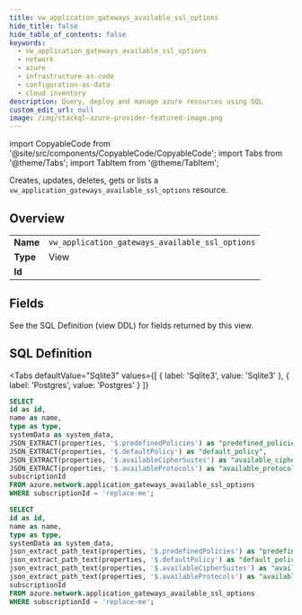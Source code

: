 ```yaml
--- 
title: vw_application_gateways_available_ssl_options
hide_title: false
hide_table_of_contents: false
keywords:
  - vw_application_gateways_available_ssl_options
  - network
  - azure
  - infrastructure-as-code
  - configuration-as-data
  - cloud inventory
description: Query, deploy and manage azure resources using SQL
custom_edit_url: null
image: /img/stackql-azure-provider-featured-image.png
---
```


import CopyableCode from '@site/src/components/CopyableCode/CopyableCode';
import Tabs from '@theme/Tabs';
import TabItem from '@theme/TabItem';

Creates, updates, deletes, gets or lists a <code>vw_application_gateways_available_ssl_options</code> resource.

## Overview
<table><tbody>
<tr><td><b>Name</b></td><td><code>vw_application_gateways_available_ssl_options</code></td></tr>
<tr><td><b>Type</b></td><td>View</td></tr>
<tr><td><b>Id</b></td><td><CopyableCode code="azure.network.vw_application_gateways_available_ssl_options" /></td></tr>
</tbody></table>

## Fields

See the SQL Definition (view DDL) for fields returned by this view.

## SQL Definition

<Tabs
defaultValue="Sqlite3"
values={[
{ label: 'Sqlite3', value: 'Sqlite3' },
{ label: 'Postgres', value: 'Postgres' }
]}
>
<TabItem value="Sqlite3">

```sql
SELECT
id as id,
name as name,
type as type,
systemData as system_data,
JSON_EXTRACT(properties, '$.predefinedPolicies') as "predefined_policies",
JSON_EXTRACT(properties, '$.defaultPolicy') as "default_policy",
JSON_EXTRACT(properties, '$.availableCipherSuites') as "available_cipher_suites",
JSON_EXTRACT(properties, '$.availableProtocols') as "available_protocols",
subscriptionId
FROM azure.network.application_gateways_available_ssl_options
WHERE subscriptionId = 'replace-me';
```

</TabItem>
<TabItem value="Postgres">

```sql
SELECT
id as id,
name as name,
type as type,
systemData as system_data,
json_extract_path_text(properties, '$.predefinedPolicies') as "predefined_policies",
json_extract_path_text(properties, '$.defaultPolicy') as "default_policy",
json_extract_path_text(properties, '$.availableCipherSuites') as "available_cipher_suites",
json_extract_path_text(properties, '$.availableProtocols') as "available_protocols",
subscriptionId
FROM azure.network.application_gateways_available_ssl_options
WHERE subscriptionId = 'replace-me';
```

</TabItem>
</Tabs>

